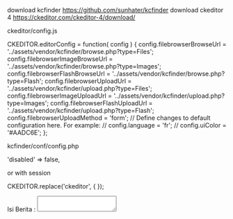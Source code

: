 download kcfinder https://github.com/sunhater/kcfinder
download ckeditor 4 https://ckeditor.com/ckeditor-4/download/


ckeditor/config.js

CKEDITOR.editorConfig = function( config ) {
	config.filebrowserBrowseUrl = '../assets/vendor/kcfinder/browse.php?type=Files';
	config.filebrowserImageBrowseUrl = '../assets/vendor/kcfinder/browse.php?type=Images';
	config.filebrowserFlashBrowseUrl = '../assets/vendor/kcfinder/browse.php?type=Flash';
	config.filebrowserUploadUrl = '../assets/vendor/kcfinder/upload.php?type=Files';
	config.filebrowserImageUploadUrl = '../assets/vendor/kcfinder/upload.php?type=Images';
	config.filebrowserFlashUploadUrl = '../assets/vendor/kcfinder/upload.php?type=Flash';
	config.filebrowserUploadMethod = 'form';
	// Define changes to default configuration here. For example:
	// config.language = 'fr';
	// config.uiColor = '#AADC6E';
};

kcfinder/conf/config.php

'disabled' => false,

or with session




CKEDITOR.replace('ckeditor', {
});


<div class="form-group">
                        <label for="formGroupExampleInput2">Isi Berita :</label>
                        <textarea id=
                        "isiBerita" class="ckeditor" name=""></textarea>
                    </div>
